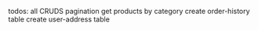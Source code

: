 todos:
    all CRUDS
    pagination
    get products by category
    create order-history table
    create user-address table

